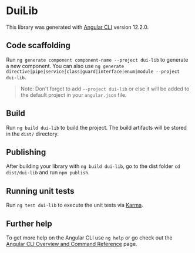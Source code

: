 # DuiLib

This library was generated with [Angular CLI](https://github.com/angular/angular-cli) version 12.2.0.

## Code scaffolding

Run `ng generate component component-name --project dui-lib` to generate a new component. You can also use `ng generate directive|pipe|service|class|guard|interface|enum|module --project dui-lib`.
> Note: Don't forget to add `--project dui-lib` or else it will be added to the default project in your `angular.json` file. 

## Build

Run `ng build dui-lib` to build the project. The build artifacts will be stored in the `dist/` directory.

## Publishing

After building your library with `ng build dui-lib`, go to the dist folder `cd dist/dui-lib` and run `npm publish`.

## Running unit tests

Run `ng test dui-lib` to execute the unit tests via [Karma](https://karma-runner.github.io).

## Further help

To get more help on the Angular CLI use `ng help` or go check out the [Angular CLI Overview and Command Reference](https://angular.io/cli) page.
